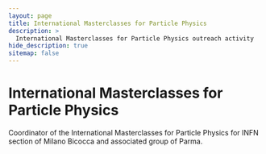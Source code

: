 ```yaml
---
layout: page
title: International Masterclasses for Particle Physics
description: >
  International Masterclasses for Particle Physics outreach activity
hide_description: true
sitemap: false
---
```


# International Masterclasses for Particle Physics
Coordinator of the International Masterclasses for Particle Physics for INFN section of Milano Bicocca and associated group of Parma.